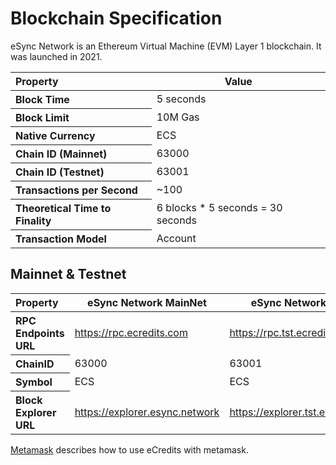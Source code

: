 # Blockchain Specification

eSync Network is an Ethereum Virtual Machine (EVM) Layer 1 blockchain. It was launched in 2021. 

<table>
<thead>
<tr><th align="left">Property</th><th>Value</th></tr>
</thead>
<tbody>
<tr><th align="left">Block Time</th><td>5 seconds</td></tr>
<tr><th align="left">Block Limit</th><td>10M Gas</td></tr>
<tr><th align="left">Native Currency</th><td>ECS</td></tr>
<tr><th align="left">Chain ID (Mainnet)</th><td>63000</td></tr>
<tr><th align="left">Chain ID (Testnet)</th><td>63001</td></tr>
<tr><th align="left">Transactions per Second</th><td>~100</td></tr>
<tr><th align="left">Theoretical Time to Finality</th><td>6 blocks * 5 seconds = 30 seconds</td></tr>
<tr><th align="left">Transaction Model</th><td>Account</td></tr>
</tbody>
</table>

## Mainnet & Testnet

<table>
<thead>
<tr><th align="left">Property</th><th>eSync Network MainNet</th><th>eSync Network TestNet</th></tr>
</thead>
<tbody>
<tr><th align="left">RPC Endpoints URL</th><td><a href="https://rpc.ecredits.com">https://rpc.ecredits.com</a></td><td><a href="https://rpc.tst.ecredits.com">https://rpc.tst.ecredits.com</a></td></tr>
<tr><th align="left">ChainID</th><td>63000</td><td>63001</td></tr>
<tr><th align="left">Symbol</th><td>ECS</td><td>ECS</td></tr>
<tr><th align="left">Block Explorer URL</th><td><a href="https://explorer.esync.network">https://explorer.esync.network</a></td><td><a href="https://explorer.tst.esync.network">https://explorer.tst.esync.network</a></td></tr>
</tbody>
</table>

[Metamask](/tools/metamask) describes how to use eCredits with metamask.